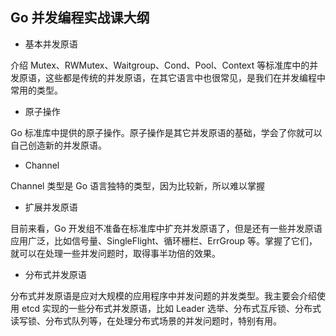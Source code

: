 ## Go 并发编程实战课大纲

- 基本并发原语

介绍 Mutex、RWMutex、Waitgroup、Cond、Pool、Context 等标准库中的并发原语，这些都是传统的并发原语，在其它语言中也很常见，是我们在并发编程中常用的类型。

- 原子操作

Go 标准库中提供的原子操作。原子操作是其它并发原语的基础，学会了你就可以自己创造新的并发原语。

- Channel

Channel 类型是 Go 语言独特的类型，因为比较新，所以难以掌握

- 扩展并发原语

目前来看，Go 开发组不准备在标准库中扩充并发原语了，但是还有一些并发原语应用广泛，比如信号量、SingleFlight、循环栅栏、ErrGroup 等。掌握了它们，就可以在处理一些并发问题时，取得事半功倍的效果。

- 分布式并发原语

分布式并发原语是应对大规模的应用程序中并发问题的并发类型。我主要会介绍使用 etcd 实现的一些分布式并发原语，比如 Leader 选举、分布式互斥锁、分布式读写锁、分布式队列等，在处理分布式场景的并发问题时，特别有用。